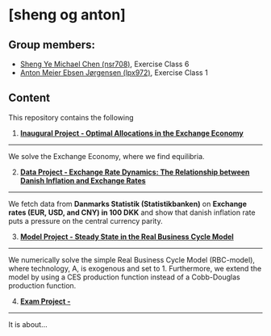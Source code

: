 # \[sheng og anton\]

**Group members:**
---
- [Sheng Ye Michael Chen (nsr708)](https://github.com/nsr708), Exercise Class 6
- [Anton Meier Ebsen Jørgensen (lpx972)](https://github.com/AntonEbsen), Exercise Class 1

## Content
This repository contains the following

1. **[Inaugural Project - Optimal Allocations in the Exchange Economy](./inauguralproject)**
--- 
We solve the Exchange Economy, where we find equilibria.

2. **[Data Project - Exchange Rate Dynamics: The Relationship between Danish Inflation and Exchange Rates](./dataproject)** 
---
We fetch data from **Danmarks Statistik (Statistikbanken)** on **Exchange rates (EUR, USD, and CNY) in 100 DKK** and show that danish inflation rate puts a pressure on the central currency parity.

3. **[Model Project - Steady State in the Real Business Cycle Model](./modelproject)**
---
We numerically solve the simple Real Business Cycle Model (RBC-model), where technology, A, is exogenous and set to 1. Furthermore, we extend the model by using a CES production function instead of a Cobb-Douglas production function.

4. **[Exam Project - ](./examproject)**
---
It is about...
